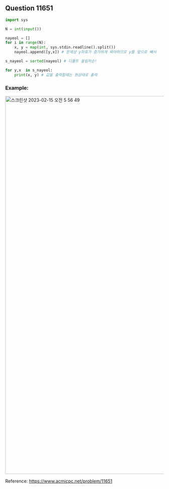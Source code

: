 ## Question 11651


```python 3
import sys

N = int(input())

nayeol = []
for i in range(N):
    x, y = map(int, sys.stdin.readline().split())
    nayeol.append([y,x]) # 문제상 y좌표가 증가하게 짜야하므로 y를 앞으로 빼서 

s_nayeol = sorted(nayeol) # 디폴트 올림차순!

for y,x  in s_nayeol:
    print(x, y) # 값을 출력할때는 원상태로 출력

```


### Example:
<img width="1202" alt="스크린샷 2023-02-15 오전 5 56 49" src="https://user-images.githubusercontent.com/107760647/218861330-fc342824-142f-47ec-bdee-361517b07506.png">


Reference:
https://www.acmicpc.net/problem/11651
